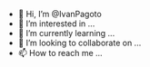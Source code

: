 - 👋 Hi, I’m @IvanPagoto
- 👀 I’m interested in ...
- 🌱 I’m currently learning ...
- 💞️ I’m looking to collaborate on ...
- 📫 How to reach me ...

<!---
IvanPagoto/IvanPagoto is a ✨ special ✨ repository because its `README.md` (this file) appears on your GitHub profile.
You can click the Preview link to take a look at your changes.
--->
